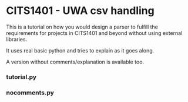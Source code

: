 # CITS1401 - UWA csv handling

This is a tutorial on how you would design a parser to fulfill the requirements
for projects in CITS1401 and beyond without using external libraries.

It uses real basic python and tries to explain as it goes along.

A version without comments/explanation is available too.

### tutorial.py

### nocomments.py